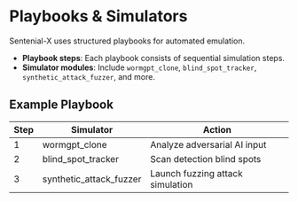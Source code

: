 # Playbooks & Simulators

Sentenial-X uses structured playbooks for automated emulation.

- **Playbook steps**: Each playbook consists of sequential simulation steps.  
- **Simulator modules**: Include `wormgpt_clone`, `blind_spot_tracker`, `synthetic_attack_fuzzer`, and more.

## Example Playbook

| Step | Simulator | Action |
|------|-----------|--------|
| 1    | wormgpt_clone | Analyze adversarial AI input |
| 2    | blind_spot_tracker | Scan detection blind spots |
| 3    | synthetic_attack_fuzzer | Launch fuzzing attack simulation |
